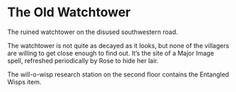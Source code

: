 # The Old Watchtower
The ruined watchtower on the disused southwestern road. 

The watchtower is not quite as decayed as it looks, but none of the villagers are willing to get close enough to find out. It’s the site of a Major Image spell, refreshed periodically by Rose to hide her lair. 

The will-o-wisp research station on the second floor contains the Entangled Wisps item.